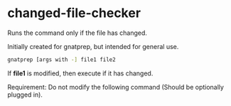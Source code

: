 # changed-file-checker
Runs the command only if the file has changed.  

Initially created for gnatprep, but intended for general use.  
```bash
gnatprep [args with -] file1 file2
```
If __file1__ is modified, then execute if it has changed.  

Requirement: Do not modify the following command (Should be optionally plugged in).
